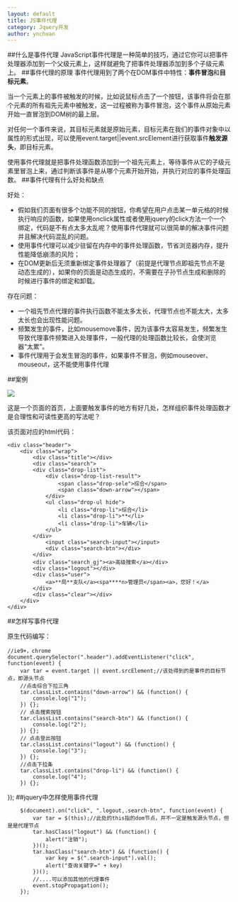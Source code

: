 ```yaml
---
layout: default
title: JS事件代理
category: Jquery开发
author: ynchuan
---
```


##什么是事件代理
JavaScript事件代理是一种简单的技巧，通过它你可以把事件处理器添加到一个父级元素上，这样就避免了把事件处理器添加到多个子级元素上。
##事件代理的原理
事件代理用到了两个在DOM事件中特性：**事件冒泡**和**目标元素**。

当一个元素上的事件被触发的时候，比如说鼠标点击了一个按钮，该事件将会在那个元素的所有祖先元素中被触发，这一过程被称为事件冒泡，这个事件从原始元素开始一直冒泡到DOM树的最上层。

对任何一个事件来说，其目标元素就是原始元素，目标元素在我们的事件对象中以属性的形式出现，可以使用event.target||event.srcElement进行获取事件**触发源头**，即目标元素。

使用事件代理就是把事件处理函数添加到一个祖先元素上，等待事件从它的子级元素里冒泡上来，通过判断该事件是从哪个元素开始开始，并执行对应的事件处理函数。
##事件代理有什么好处和缺点

好处：

- 假如我们页面有很多个功能不同的按钮，你希望在用户点击某一单元格的时候执行响应的函数，如果使用onclick属性或者使用jquery的click方法一个一个绑定，代码是不有点太多太乱呢？使用事件代理就可以很简单的解决事件问题并且解决代码混乱的问题。
- 使用事件代理可以减少驻留在内存中的事件处理函数，节省浏览器内存，提升性能降低崩溃的风险；
- 在DOM更新后无须重新绑定事件处理器了（前提是代理节点即祖先节点不是动态生成的），如果你的页面是动态生成的，不需要在子孙节点生成和删除的时候进行事件的绑定和卸载。

存在问题：

- 一个祖先节点代理的事件执行函数不能太多太长，代理节点也不能太大，太多太长也会出现性能问题。
- 频繁发生的事件，比如mousemove事件，因为该事件太容易发生，频繁发生导致代理事件频繁进入处理事件，一般代理的处理函数比较长，会使浏览器“太累”。
- 事件代理用于会发生冒泡的事件，如果事件不冒泡，例如mouseover、mouseout，这不能使用事件代理


##案例

![](../images/delegate.png)


这是一个页面的首页，上面要触发事件的地方有好几处，怎样组织事件处理函数才是合理性和可读性更高的写法呢？

该页面对应的html代码：

	<div class="header">
		<div class="wrap">
			<div class="title"></div>
			<div class="search">
			<div class="drop-list">
				<div class="drop-list-result">
					<span class="drop-sele">综合</span>
					<span class="down-arrow"></span>
				</div>
				<ul class="drop-ul hide">
					<li class="drop-li">综合</li>
					<li class="drop-li">**</li>
					<li class="drop-li">车辆</li>
				</ul>
			</div>
				<input class="search-input"></input>
				<div class="search-btn"></div>
			</div>
			<div class="search_gj"><a>高级搜索</a></div>
			<div class="logout"></div>
			<div class="user">
				<a>**局**支队</a><spa****n>管理员</span><a>，您好！</a>
			</div>
			<div class="clear"></div>
		</div>
	</div>


##怎样写事件代理

原生代码编写：

	//ie9+，chrome
	document.querySelector(".header").addEventListener("click", function(event) {
		var tar = event.target || event.srcElement;//该处得到的是事件的目标节点，即源头节点
		//点击综合下拉三角
		tar.classList.contains("down-arrow") && (function() {
			console.log("1");
		}) {};
		// 点击搜索按钮
		tar.classList.contains("search-btn") && (function() {
			console.log("2");
		}) {};
		// 点击登出按钮 
		tar.classList.contains("logout") && (function() {
			console.log("3");
		}) {};
		//点击下拉条
		tar.classList.contains("drop-li") && (function() {
			console.log("4");
		}) {};
});
##jquery中怎样使用事件代理

    	$(document).on("click", ".logout,.search-btn", function(event) {
			var tar = $(this);//此处的this指的dom节点，并不一定是触发源头节点，但是是代理节点
			tar.hasClass("logout") && (function() {
				alert("注销");
			})();
			tar.hasClass("search-btn") && (function() {
				var key = $(".search-input").val();
				alert("查询关键字=" + key)
			})();
			//....可以添加其他的代理事件
			event.stopPropagation();
		});
